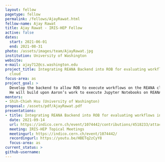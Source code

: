 ```yaml
---
layout: fellow
pagetype: fellow
permalink: /fellows/AjayRawat.html
fellow-name: Ajay Rawat
title: Ajay Rawat - IRIS-HEP Fellow
active: false
dates:
  start: 2021-06-01
  end: 2021-08-31
photo: /assets/images/team/AjayRawat.jpg
institution: University of Washington
website:
e-mail: ajay712@cs.washington.edu
project_title: Integrating REANA Backend into ROB for evaluating workflows in the
  cloud
focus-area: as
project_goal: >
  Develop the backend to allow ROB to execute workflows on the REANA cloud platform.
  He will build upon Aaron’s work to execute Jupyter Notebooks on REANA using papermill.
mentors:
- Shih-Chieh Hsu (University of Washington)
proposal: /assets/pdf/AjayRawat.pdf
presentations:
- title: Integrating REANA Backend into ROB for evaluating workflows in the cloud
  date: 2021-09-14
  url: https://indico.cern.ch/event/1074442/contributions/4518233/attachments/2319367/3949066/Rawat%20IRIS-HEP%20presentation.pdf
  meeting: IRIS-HEP Topical Meetings
  meetingurl: https://indico.cern.ch/event/1074442/
  recordingurl: https://youtu.be/HBETq2zCyY8
  focus-area: as
current_status: >
github-username:
---
```

